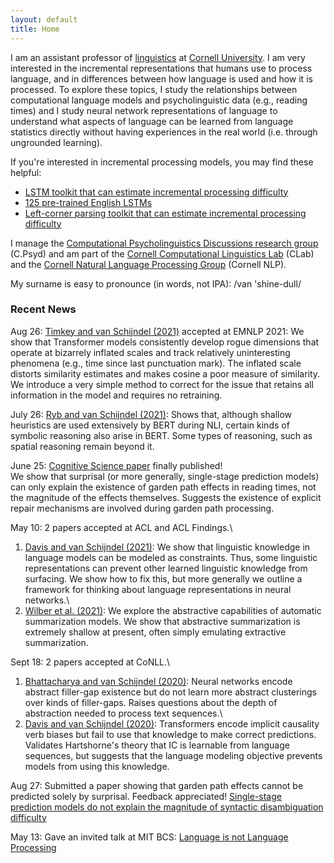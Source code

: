 ```yaml
---
layout: default
title: Home
---
```


I am an assistant professor of [linguistics](https://linguistics.cornell.edu/) at [Cornell University](https://www.cornell.edu/). I am very interested in the incremental representations that humans use to process language, and in differences between how language is used and how it is processed. To explore these topics, I study the relationships between computational language models and psycholinguistic data (e.g., reading times) and I study neural network representations of language to understand what aspects of language can be learned from language statistics directly without having experiences in the real world (i.e. through ungrounded learning).

If you're interested in incremental processing models, you may find these helpful:  
* [LSTM toolkit that can estimate incremental processing difficulty](https://github.com/vansky/neural-complexity)  
* [125 pre-trained English LSTMs](https://zenodo.org/record/3559340)  
* [Left-corner parsing toolkit that can estimate incremental processing difficulty](https://github.com/modelblocks/modelblocks-release)

I manage the [Computational Psycholinguistics Discussions research group](https://c-psyd.github.io/) (C.Psyd) and am part of the [Cornell Computational Linguistics Lab](https://conf.ling.cornell.edu/compling/) (CLab) and the [Cornell Natural Language Processing Group](https://nlp.cornell.edu/) (Cornell NLP).

My surname is easy to pronounce (in words, not IPA): /van 'shine-dull/

### Recent News

Aug 26: [Timkey and van Schijndel (2021)](/assets/pdf/timkey_vanschijndel-2021-emnlp.pdf) accepted at EMNLP 2021: We show that Transformer models consistently develop rogue dimensions that operate at bizarrely inflated scales and track relatively uninteresting phenomena (e.g., time since last punctuation mark). The inflated scale distorts similarity estimates and makes cosine a poor measure of similarity. We introduce a very simple method to correct for the issue that retains all information in the model and requires no retraining.

July 26: [Ryb and van Schijndel (2021)](/assets/pdf/ryb_vanschijndel-2021-cstfrs.pdf): Shows that, although shallow heuristics are used extensively by BERT during NLI, certain kinds of symbolic reasoning also arise in BERT. Some types of reasoning, such as spatial reasoning remain beyond it.

June 25: [Cognitive Science paper](/assets/pdf/vanschijndel_linzen-2021-cogscij.pdf) finally published!\
We show that surprisal (or more generally, single-stage prediction models) can only explain the existence of garden path effects in reading times, not the magnitude of the effects themselves. Suggests the existence of explicit repair mechanisms are involved during garden path processing.

May 10: 2 papers accepted at ACL and ACL Findings.\
1) [Davis and van Schijndel (2021)](/assets/pdf/davis_vanschijndel-2021-acl.pdf): We show that linguistic knowledge in language models can be modeled as constraints. Thus, some linguistic representations can prevent other learned linguistic knowledge from surfacing. We show how to fix this, but more generally we outline a framework for thinking about language representations in neural networks.\
2) [Wilber et al. (2021)](/assets/pdf/wilber_etal-2021-findings_acl.pdf): We explore the abstractive capabilities of automatic summarization models. We show that abstractive summarization is extremely shallow at present, often simply emulating extractive summarization.

Sept 18: 2 papers accepted at CoNLL.\
1) [Bhattacharya and van Schijndel (2020)](/assets/pdf/bhattacharya_vanschijndel-2020-conll.pdf): Neural networks encode abstract filler-gap existence but do not learn more abstract clusterings over kinds of filler-gaps. Raises questions about the depth of abstraction needed to process text sequences.\
2) [Davis and van Schijndel (2020)](/assets/pdf/davis_vanschijndel-2020-conll.pdf): Transformers encode implicit causality verb biases but fail to use that knowledge to make correct predictions. Validates Hartshorne's theory that IC is learnable from language sequences, but suggests that the language modeling objective prevents models from using this knowledge.

Aug 27: Submitted a paper showing that garden path effects cannot be predicted solely by surprisal. Feedback appreciated! [Single-stage prediction models do not explain the magnitude of syntactic disambiguation difficulty](https://psyarxiv.com/sgbqy/)

May 13: Gave an invited talk at MIT BCS: [Language is not Language Processing](/assets/pdf/vanschijndel-2020-invited_mit-slides.pdf)
